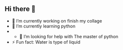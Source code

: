 ## Hi there 👋
- 🔭 I’m currently working on finish my collage
- 🌱 I’m currently learning python
- - 🤔 I’m looking for help with The master of python
- ⚡ Fun fact: Water is type of liquid
<!--
**being71/Being71** is a ✨ _special_ ✨ repository because its `README.md` (this file) appears on your GitHub profile.

Here are some ideas to get you started:

- 👯 I’m looking to collaborate on ...
- 💬 Ask me about games
- 📫 How to reach me: ...
- 😄 Pronouns: ...
-->
